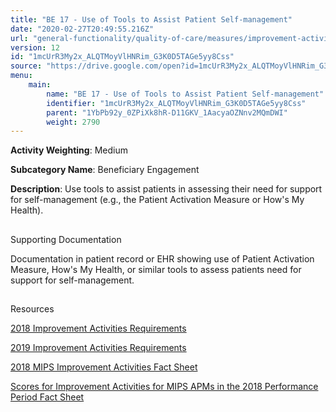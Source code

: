 ```yaml
---
title: "BE 17 - Use of Tools to Assist Patient Self-management"
date: "2020-02-27T20:49:55.216Z"
url: "general-functionality/quality-of-care/measures/improvement-activities-measures/2018-improvement-activities/be-17-use-of-tools-to-assist-patient-self-management.html"
version: 12
id: "1mcUrR3My2x_ALQTMoyVlHNRim_G3K0D5TAGe5yy8Css"
source: "https://drive.google.com/open?id=1mcUrR3My2x_ALQTMoyVlHNRim_G3K0D5TAGe5yy8Css"
menu:
    main:
        name: "BE 17 - Use of Tools to Assist Patient Self-management"
        identifier: "1mcUrR3My2x_ALQTMoyVlHNRim_G3K0D5TAGe5yy8Css"
        parent: "1YbPb92y_0ZPiXk8hR-D11GKV_1AacyaOZNnv2MQmDWI"
        weight: 2790
---
```









**Activity Weighting**: Medium

**Subcategory Name**: Beneficiary Engagement

**Description**: Use tools to assist patients in assessing their need for support for self-management (e.g., the Patient Activation Measure or How's My Health).







## 

Supporting Documentation

Documentation in patient record or EHR showing use of Patient Activation Measure, How's My Health, or similar tools to assess patients need for support for self-management.







## 

Resources

[2018 Improvement Activities Requirements](https://qpp.cms.gov/mips/improvement-activities?py=2018)

[2019 Improvement Activities Requirements](https://qpp.cms.gov/mips/improvement-activities?py=2019)

[2018 MIPS Improvement Activities Fact Sheet](https://qpp.cms.gov/resource/2018%20MIPS%20Improvement%20Activities%20Fact%20Sheet)

[Scores for Improvement Activities for MIPS APMs in the 2018 Performance Period Fact Sheet](https://qpp.cms.gov/resource/2018%20MIPS%20APMs%20improvement%20Activities%20scores%20fact%20sheet)

